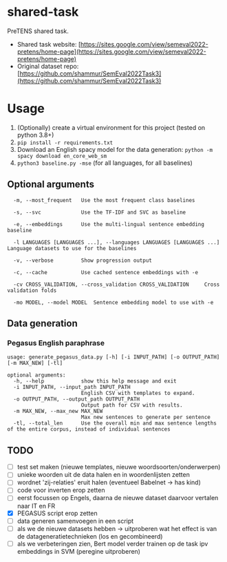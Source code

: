 # shared-task
PreTENS shared task.

* Shared task website: [https://sites.google.com/view/semeval2022-pretens/home-page](https://sites.google.com/view/semeval2022-pretens/home-page)
* Original dataset repo: [https://github.com/shammur/SemEval2022Task3](https://github.com/shammur/SemEval2022Task3)


# Usage
1. (Optionally) create a virtual environment for this project (tested on python 3.8+)
2. `pip install -r requirements.txt`
3. Download an English spacy model for the data generation: `python -m spacy download en_core_web_sm`
4. `python3 baseline.py -mse` (for all languages, for all baselines)

## Optional arguments
```
  -m, --most_frequent   Use the most frequent class baselines

  -s, --svc             Use the TF-IDF and SVC as baseline

  -e, --embeddings      Use the multi-lingual sentence embedding baseline

  -l LANGUAGES [LANGUAGES ...], --languages LANGUAGES [LANGUAGES ...]	Language datasets to use for the baselines

  -v, --verbose         Show progression output

  -c, --cache           Use cached sentence embeddings with -e

  -cv CROSS_VALIDATION, --cross_validation CROSS_VALIDATION		Cross validation folds
  
  -mo MODEL, --model MODEL	Sentence embedding model to use with -e
```

## Data generation
### Pegasus English paraphrase
```
usage: generate_pegasus_data.py [-h] [-i INPUT_PATH] [-o OUTPUT_PATH] [-m MAX_NEW] [-tl]

optional arguments:
  -h, --help            show this help message and exit
  -i INPUT_PATH, --input_path INPUT_PATH
                        English CSV with templates to expand.
  -o OUTPUT_PATH, --output_path OUTPUT_PATH
                        Output path for CSV with results.
  -m MAX_NEW, --max_new MAX_NEW
                        Max new sentences to generate per sentence
  -tl, --total_len      Use the overall min and max sentence lengths of the entire corpus, instead of individual sentences
```

## TODO
- [ ] test set maken (nieuwe templates, nieuwe woordsoorten/onderwerpen)
- [ ] unieke woorden uit de data halen en in woordenlijsten zetten
- [ ] wordnet 'zij-relaties' eruit halen (eventueel Babelnet -> has kind)
- [ ] code voor inverten erop zetten
- [ ] eerst focussen op Engels, daarna de nieuwe dataset daarvoor vertalen naar IT en FR
- [x] PEGASUS script erop zetten
- [ ] data generen samenvoegen in een script
- [ ] als we de nieuwe datasets hebben -> uitproberen wat het effect is van de datageneratietechnieken (los en gecombineerd)
- [ ] als we verbeteringen zien, Bert model verder trainen op de task ipv embeddings in SVM (peregine uitproberen)
